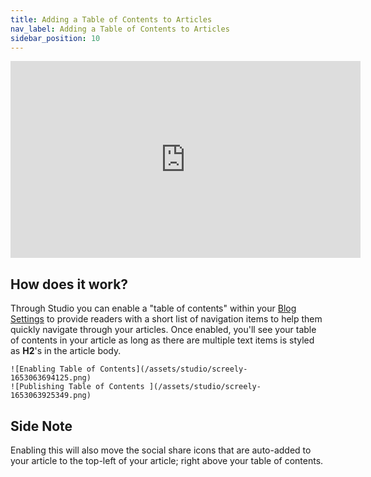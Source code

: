 ```yaml
---
title: Adding a Table of Contents to Articles
nav_label: Adding a Table of Contents to Articles
sidebar_position: 10
---
```


<iframe width="560" height="315" src="https://www.youtube.com/embed/C2mBOaTb3x4" title="Adding Table of Contents" frameborder="0" allow="accelerometer; autoplay; clipboard-write; encrypted-media; gyroscope; picture-in-picture; web-share" referrerpolicy="strict-origin-when-cross-origin" allowfullscreen></iframe>

## How does it work?

Through Studio you can enable a "table of contents" within
your [Blog Settings](/docs/studio/content/Blog-Management) to provide readers with a short list of
navigation items to help them quickly navigate through your articles. Once enabled, you'll see your table of contents in
your article as long as there are multiple text items is styled as **H2**'s in the article body.

    ![Enabling Table of Contents](/assets/studio/screely-1653063694125.png)
    ![Publishing Table of Contents ](/assets/studio/screely-1653063925349.png)

## Side Note

Enabling this will also move the social share icons that are auto-added to your article to the top-left of your article;
right above your table of contents.


